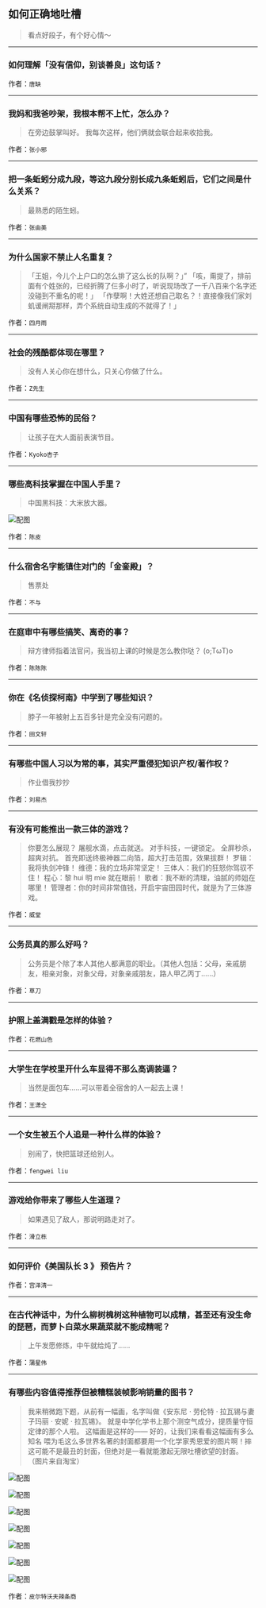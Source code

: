 ## 如何正确地吐槽

> 看点好段子，有个好心情～


 
---

### 如何理解「没有信仰，别谈善良」这句话？

> 


作者：`唐缺`

---

### 我妈和我爸吵架，我根本帮不上忙，怎么办？

> 在旁边鼓掌叫好。
> 我每次这样，他们俩就会联合起来收拾我。


作者：`张小邪`

---

### 把一条蚯蚓分成九段，等这九段分别长成九条蚯蚓后，它们之间是什么关系？

> 最熟悉的陌生蚓。


作者：`张由美`

---

### 为什么国家不禁止人名重复？

> 「王姐，今儿个上户口的怎么排了这么长的队啊？」”
> 「咳，甭提了，排前面有个姓张的，已经折腾了仨多小时了，听说现场改了一千八百来个名字还没碰到不重名的呢！」
> 「作孽啊！大姓还想自己取名？！直接像我们家刘虮谖闸搿那样，弄个系统自动生成的不就得了！」


作者：`四月雨`

---

### 社会的残酷都体现在哪里？

> 没有人关心你在想什么，只关心你做了什么。


作者：`Z先生`

---

### 中国有哪些恐怖的民俗？

> 让孩子在大人面前表演节目。


作者：`Kyoko杏子`

---

### 哪些高科技掌握在中国人手里？

> 中国黑科技：大米放大器。



![配图](http://pic2.zhimg.com/70/27f4f978606e20b80d280e69866985d5_b.jpg)


作者：`陈皮`

---

### 什么宿舍名字能镇住对门的「金銮殿」？

> 售票处


作者：`不与`

---

### 在庭审中有哪些搞笑、离奇的事？

> 辩方律师指着法官问，我当初上课的时候是怎么教你哒？ (o;TωT)o 


作者：`陈陈陈`

---

### 你在《名侦探柯南》中学到了哪些知识？

> 脖子一年被射上五百多针是完全没有问题的。


作者：`田文轩`

---

### 有哪些中国人习以为常的事，其实严重侵犯知识产权/著作权？

> 作业借我抄抄


作者：`刘易杰`

---

### 有没有可能推出一款三体的游戏？

> 你要怎么展现？
> 屠舰水滴，点击就送。
> 对手科技，一键锁定。
> 全屏秒杀，超爽对抗。
> 首充即送终极神器二向箔，超大打击范围，效果拔群！
> 罗辑：我将执剑冲锋！
> 维德：我的立场非常坚定！
> 三体人：我们的狂怒你驾驭不住！
> 程心：黎 hui 明 mie 就在眼前！
> 歌者：我不断的清理，油腻的师姐在哪里！
> 管理者：你的时间非常值钱，开启宇宙田园时代，就是为了三体游戏。


作者：`威堂`

---

### 公务员真的那么好吗？

> 公务员是个除了本人其他人都满意的职业。（其他人包括：父母，亲戚朋友，相亲对象，对象父母，对象亲戚朋友，路人甲乙丙丁……）


作者：`草刀`

---

### 护照上盖满戳是怎样的体验？

> 


作者：`花燃山色`

---

### 大学生在学校里开什么车显得不那么高调装逼？

> 当然是面包车……可以带着全宿舍的人一起去上课！


作者：`王潇仝`

---

### 一个女生被五个人追是一种什么样的体验？

> 别闹了，快把篮球还给别人。


作者：`fengwei liu`

---

### 游戏给你带来了哪些人生道理？

> 如果遇见了敌人，那说明路走对了。


作者：`滑立栋`

---

### 如何评价《美国队长 3 》 预告片？

> 


作者：`宫泽清一`

---

### 在古代神话中，为什么柳树槐树这种植物可以成精，甚至还有没生命的琵琶，而萝卜白菜水果蔬菜就不能成精呢？

> 上午发愿修炼，中午就给炖了……


作者：`蒲星伟`

---

### 有哪些内容值得推荐但被糟糕装帧影响销量的图书？

> 我来稍微跑下题，从前有一幅画，名字叫做《安东尼 · 劳伦特 · 拉瓦锡与妻子玛丽 · 安妮 · 拉瓦锡》。
> 就是中学化学书上那个测空气成分，提质量守恒定律的那个人啦。
> 这幅画是这样的——
> 好的，让我们来看看这幅画有多么知名
> 喂为毛这么多世界名著的封面都要用一个化学家秀恩爱的图片啊！摔
> 这可能不是最丑的封面，但绝对是一看就能激起无限吐槽欲望的封面。
> （图片来自淘宝）



![配图](http://pic4.zhimg.com/70/84f5bc97c7c975a35e0ac4083b2481e7_b.jpg)



![配图](http://pic1.zhimg.com/70/e8eaad40e48a3687dad5d9d513b2f9c0_b.jpg)



![配图](http://pic3.zhimg.com/70/0fa3198fdc27713e5dd4ec7e0e53759e_b.jpg)



![配图](http://pic3.zhimg.com/70/a7d2ce5652842f50ed39a90830078c86_b.jpg)



![配图](http://pic4.zhimg.com/70/886cdc6077e31522e37c5eb151f0a22b_b.jpg)



![配图](http://pic3.zhimg.com/70/3aa1762b632b91609497b020303ff9de_b.jpg)



![配图](http://pic3.zhimg.com/70/da7a4d562bcc76a5575b890cfb60f48e_b.jpg)


作者：`皮尔特沃夫辣条商`